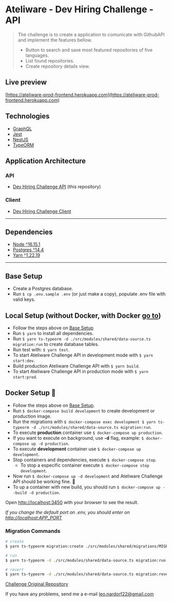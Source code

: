 # Ateliware - Dev Hiring Challenge - API

> The challenge is to create a application to comunicate with GithubAPI and implement the features bellow.
>
> - Button to search and save most featured repositories of five languages.
> - List found repositories.
> - Create repository details view.

## Live preview

[https://ateliware-prod-frontend.herokuapp.com](https://ateliware-prod-frontend.herokuapp.com)

## Technologies

- [GraphQL](https://graphql.org)
- [Jest](https://jestjs.io/pt-BR/)
- [NestJS](https://nestjs.com)
- [TypeORM](https://typeorm.io)

## Application Architecture

### API

- [Dev Hiring Challenge API](https://github.com/Leonardo-Figueiredo/dev-hiring-challenge) (this repository)

### Client

- [Dev Hiring Challenge Client](https://github.com/Leonardo-Figueiredo/dev-hiring-challenge-frontend)

---

## Dependencies

- [Node ^16.15.1](https://nodejs.org/dist/v16.15.1/docs/api/)
- [Postgres ^14.4](https://www.postgresql.org)
- [Yarn ^1.22.19](https://yarnpkg.com)

---

## Base Setup

- Create a Postgres database.
- Run `$ cp .env.sample .env` (or just make a copy), populate .env file with valid keys.

## Local Setup (without Docker, with Docker [go to](#docker-setup-🐳))

- Follow the steps above on [Base Setup](#base-setup)
- Run `$ yarn` to install all dependencies.
- Run `$ yarn ts-typeorm -d ./src/modules/shared/data-source.ts migration:run` to create database tables.
- Run test with: `$ yarn test`.
- To start Ateliware Challenge API in development mode with `$ yarn start:dev`.
- Build production Ateliware Challenge API with `$ yarn build`.
- To start Ateliware Challenge API in production mode with `$ yarn start:prod`.

## Docker Setup 🐳

- Follow the steps above on [Base Setup](#base-setup).
- Run `$ docker-compose build development` to create development or production image.
- Run the migrations with `$ docker-compose exec development $ yarn ts-typeorm -d ./src/modules/shared/data-source.ts migration:run`.
- To execute **production** container use `$ docker-compose up production`.
- If you want to execute on background, use **-d** flag, example: `$ docker-compose up -d production`.
- To execute **development** container use `$ docker-compose up development`.
- Stop containers and dependencies, execute `$ docker-compose stop`.
  - To stop a especific container execute `$ docker-compose stop development`.
- Now run `$ docker-compose up -d development` and Ateliware Challenge API should be working fine. 🚀
- To up a container with new build, you should run `$ docker-compose up --build -d production`.

Open [http://localhost:3450](http://localhost:3450) with your browser to see the result.

_If you change the default port on .env, you should enter on <http://localhost:APP_PORT>_

### Migration Commands

```bash
# create
$ yarn ts-typeorm migration:create ./src/modules/shared/migrations/MIGRATION_NAME

# run
$ yarn ts-typeorm -d ./src/modules/shared/data-source.ts migration:run

# revert
$ yarn ts-typeorm -d ./src/modules/shared/data-source.ts migration:revert

```

[Challenge Original Repository](https://github.com/ateliware/dev-hiring-challenge)

If you have any problems, send me a e-mail [leo.nardorf22@gmail.com](mailto:leo.nardorf22@gmail.com)
